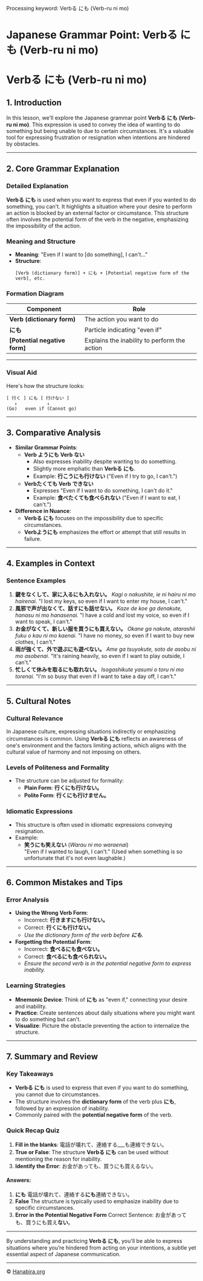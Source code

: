 Processing keyword: Verbる にも (Verb-ru ni mo)
# Japanese Grammar Point: Verbる にも (Verb-ru ni mo)
# Verbる にも (Verb-ru ni mo)
## 1. Introduction
In this lesson, we'll explore the Japanese grammar point **Verbる にも (Verb-ru ni mo)**. This expression is used to convey the idea of wanting to do something but being unable to due to certain circumstances. It's a valuable tool for expressing frustration or resignation when intentions are hindered by obstacles.

---
## 2. Core Grammar Explanation
### Detailed Explanation
**Verbる にも** is used when you want to express that even if you wanted to do something, you can't. It highlights a situation where your desire to perform an action is blocked by an external factor or circumstance. This structure often involves the potential form of the verb in the negative, emphasizing the impossibility of the action.
### Meaning and Structure
- **Meaning**: "Even if I want to [do something], I can't..."
- **Structure**:
  ```
  [Verb (dictionary form)] + にも + [Potential negative form of the verb], etc.
  ```
### Formation Diagram
| Component                        | Role                                       |
|----------------------------------|--------------------------------------------|
| **Verb (dictionary form)**       | The action you want to do                  |
| **にも**                          | Particle indicating "even if"              |
| **[Potential negative form]**    | Explains the inability to perform the action |
---
### Visual Aid
Here's how the structure looks:
```
[ 行く ] にも [ 行けない ]
   ↓           ↓
(Go)   even if (Cannot go)
```
---
## 3. Comparative Analysis
- **Similar Grammar Points**:
  - **Verb ようにも Verb ない**
    - Also expresses inability despite wanting to do something.
    - Slightly more emphatic than **Verbる にも**.
    - Example: **行こうにも行けない** ("Even if I try to go, I can't.")
  - **Verbたくても Verb できない**
    - Expresses "Even if I want to do something, I can't do it."
    - Example: **食べたくても食べられない** ("Even if I want to eat, I can't.")
- **Difference in Nuance**:
  - **Verbる にも** focuses on the impossibility due to specific circumstances.
  - **Verbようにも** emphasizes the effort or attempt that still results in failure.
---
## 4. Examples in Context
### Sentence Examples
1. **鍵をなくして、家に入るにも入れない。**
   *Kagi o nakushite, ie ni hairu ni mo hairenai.*
   "I lost my keys, so even if I want to enter my house, I can't."
2. **風邪で声が出なくて、話すにも話せない。**
   *Kaze de koe ga denakute, hanasu ni mo hanasenai.*
   "I have a cold and lost my voice, so even if I want to speak, I can't."
3. **お金がなくて、新しい服を買うにも買えない。**
   *Okane ga nakute, atarashii fuku o kau ni mo kaenai.*
   "I have no money, so even if I want to buy new clothes, I can't."
4. **雨が強くて、外で遊ぶにも遊べない。**
   *Ame ga tsuyokute, soto de asobu ni mo asobenai.*
   "It's raining heavily, so even if I want to play outside, I can't."
5. **忙しくて休みを取るにも取れない。**
   *Isogashikute yasumi o toru ni mo torenai.*
   "I'm so busy that even if I want to take a day off, I can't."
---
## 5. Cultural Notes
### Cultural Relevance
In Japanese culture, expressing situations indirectly or emphasizing circumstances is common. Using **Verbる にも** reflects an awareness of one's environment and the factors limiting actions, which aligns with the cultural value of harmony and not imposing on others.
### Levels of Politeness and Formality
- The structure can be adjusted for formality:
  - **Plain Form**: **行くにも行けない。**
  - **Polite Form**: **行くにも行けません。**
### Idiomatic Expressions
- This structure is often used in idiomatic expressions conveying resignation.
- Example:
  - **笑うにも笑えない** (*Warau ni mo waraenai*)  
    "Even if I wanted to laugh, I can't." (Used when something is so unfortunate that it's not even laughable.)
---
## 6. Common Mistakes and Tips
### Error Analysis
- **Using the Wrong Verb Form**:
  - Incorrect: **行きますにも行けない。**
  - Correct: **行くにも行けない。**
  - *Use the dictionary form of the verb before **にも**.*
- **Forgetting the Potential Form**:
  - Incorrect: **食べるにも食べない。**
  - Correct: **食べるにも食べられない。**
  - *Ensure the second verb is in the potential negative form to express inability.*
### Learning Strategies
- **Mnemonic Device**: Think of **にも** as "even if," connecting your desire and inability.
- **Practice**: Create sentences about daily situations where you might want to do something but can't.
- **Visualize**: Picture the obstacle preventing the action to internalize the structure.
---
## 7. Summary and Review
### Key Takeaways
- **Verbる にも** is used to express that even if you want to do something, you cannot due to circumstances.
- The structure involves the **dictionary form** of the verb plus **にも**, followed by an expression of inability.
- Commonly paired with the **potential negative form** of the verb.
### Quick Recap Quiz
1. **Fill in the blanks**:
   電話が壊れて、連絡する___も連絡できない。
2. **True or False**: The structure **Verbる にも** can be used without mentioning the reason for inability.
3. **Identify the Error**:
   お金があっても、買うにも買えるない。
#### Answers:
1. **にも**
   電話が壊れて、連絡する**にも**連絡できない。
2. **False**
   The structure is typically used to emphasize inability due to specific circumstances.
3. **Error in the Potential Negative Form**
   Correct Sentence: お金があっても、買うにも買え**ない**。
---
By understanding and practicing **Verbる にも**, you'll be able to express situations where you’re hindered from acting on your intentions, a subtle yet essential aspect of Japanese communication.


---

© [Hanabira.org](https://hanabira.org)
